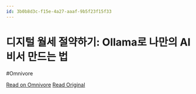 ```yaml
---
id: 3b0b8d3c-f15e-4a27-aaaf-9b5f23f15f33
---
```


# 디지털 월세 절약하기: Ollama로 나만의 AI 비서 만드는 법
#Omnivore

[Read on Omnivore](https://omnivore.app/me/https-eopla-net-magazines-22793-192eb4b5715)
[Read Original](https://eopla.net/magazines/22793)

